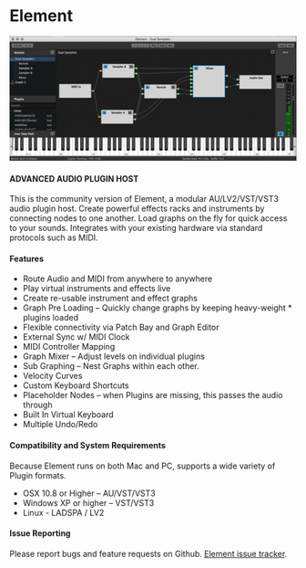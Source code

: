 # Element

![Element Screenshot](docs/img/Element-Virtual-Keyboard-1080x468.png)

#### ADVANCED AUDIO PLUGIN HOST
This is the community version of Element, a modular AU/LV2/VST/VST3 audio plugin host. Create powerful effects racks and instruments by connecting nodes to one another.  Load graphs on the fly for quick access to your sounds.  Integrates with your existing hardware via standard protocols such as MIDI.

#### Features
* Route Audio and MIDI from anywhere to anywhere
* Play virtual instruments and effects live
* Create re-usable instrument and effect graphs
* Graph Pre Loading – Quickly change graphs by keeping heavy-weight * plugins loaded
* Flexible connectivity via Patch Bay and Graph Editor
* External Sync w/ MIDI Clock
* MIDI Controller Mapping
* Graph Mixer – Adjust levels on individual plugins
* Sub Graphing – Nest Graphs within each other.
* Velocity Curves
* Custom Keyboard Shortcuts
* Placeholder Nodes – when Plugins are missing, this passes the audio through
* Built In Virtual Keyboard
* Multiple Undo/Redo

#### Compatibility and System Requirements
Because Element runs on both Mac and PC, supports a wide variety of Plugin formats.

* OSX 10.8 or Higher – AU/VST/VST3
* Windows XP or higher – VST/VST3
* Linux - LADSPA / LV2

#### Issue Reporting
Please report bugs and feature requests on Github. [Element issue tracker](https://github.com/kushview/element/issues).
